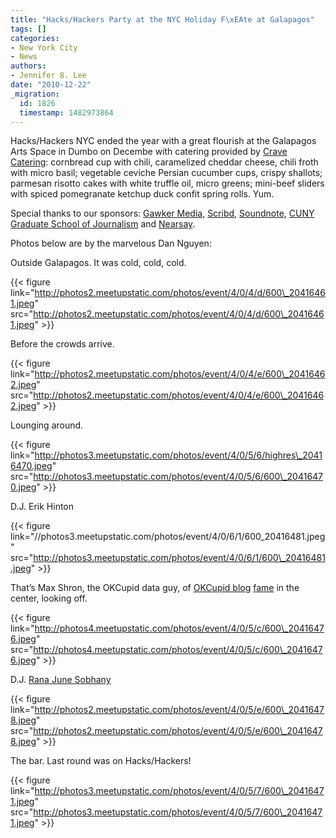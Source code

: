 ```yaml
---
title: "Hacks/Hackers Party at the NYC Holiday F\xEAte at Galapagos"
tags: []
categories:
- New York City
- News
authors:
- Jennifer 8. Lee
date: "2010-12-22"
_migration:
  id: 1826
  timestamp: 1482973864
---
```


Hacks/Hackers NYC ended the year with a great flourish at the Galapagos Arts Space in Dumbo on Decembe with catering provided by [Crave Catering][1]: cornbread cup with chili, caramelized cheddar cheese, chili froth with micro basil; vegetable ceviche Persian cucumber cups, crispy shallots; parmesan risotto cakes with white truffle oil, micro greens; mini-beef sliders with spiced pomegranate ketchup duck confit spring rolls. Yum.

Special thanks to our sponsors: [Gawker Media][2], [Scribd][3], [Soundnote][4], [CUNY Graduate School of Journalism][5] and [Nearsay][6].

Photos below are by the marvelous Dan Nguyen:

Outside Galapagos. It was cold, cold, cold.

{{< figure link="http://photos2.meetupstatic.com/photos/event/4/0/4/d/600\_20416461.jpeg" src="http://photos2.meetupstatic.com/photos/event/4/0/4/d/600\_20416461.jpeg" >}}

Before the crowds arrive.</p> 

</a>

[][7]

{{< figure link="http://photos2.meetupstatic.com/photos/event/4/0/4/e/600\_20416462.jpeg" src="http://photos2.meetupstatic.com/photos/event/4/0/4/e/600\_20416462.jpeg" >}}

Lounging around.

{{< figure link="http://photos3.meetupstatic.com/photos/event/4/0/5/6/highres\_20416470.jpeg" src="http://photos3.meetupstatic.com/photos/event/4/0/5/6/600\_20416470.jpeg" >}}

D.J. Erik Hinton

{{< figure link="//photos3.meetupstatic.com/photos/event/4/0/6/1/600\_20416481.jpeg" src="http://photos3.meetupstatic.com/photos/event/4/0/6/1/600\_20416481.jpeg" >}}

That&#8217;s Max Shron, the OKCupid data guy, of [OKCupid blog][8] [fame][9] in the center, looking off.

{{< figure link="http://photos4.meetupstatic.com/photos/event/4/0/5/c/600\_20416476.jpeg" src="http://photos4.meetupstatic.com/photos/event/4/0/5/c/600\_20416476.jpeg" >}}

D.J. [Rana June Sobhany][10]

{{< figure link="http://photos2.meetupstatic.com/photos/event/4/0/5/e/600\_20416478.jpeg" src="http://photos2.meetupstatic.com/photos/event/4/0/5/e/600\_20416478.jpeg" >}}

The bar. Last round was on Hacks/Hackers!

{{< figure link="http://photos3.meetupstatic.com/photos/event/4/0/5/7/600\_20416471.jpeg" src="http://photos3.meetupstatic.com/photos/event/4/0/5/7/600\_20416471.jpeg" >}}

 [1]: http://www.cravecateringny.com/
 [2]: http://gawker.com/
 [3]: http://scribd.com/
 [4]: http://hackshackers.com/2010/12/05/new-york-save-dec-20-for-the-hackshackers-nyc-holiday-fete/%3Cbr%20/%3E
 [5]: http://www.journalism.cuny.edu/
 [6]: http://newyork.nearsay.com/
 [7]: http://photos2.meetupstatic.com/photos/event/4/0/4/d/600_20416461.jpeg
 [8]: http://blog.okcupid.com/
 [9]: http://www.nytimes.com/2010/02/13/technology/internet/13cupid.html
 [10]: http://ranajune.com/